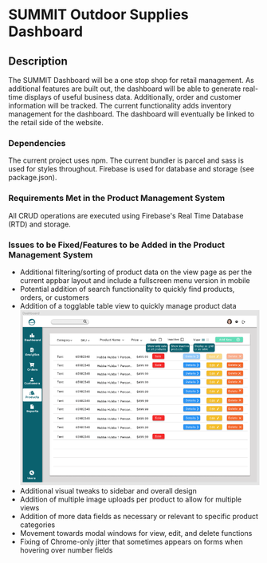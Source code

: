 # SUMMIT Outdoor Supplies Dashboard

## Description
The SUMMIT Dashboard will be a one stop shop for retail management. As additional features are built out, the dashboard will be able to generate real-time displays of useful business data. Additionally, order and customer information will be tracked. The current functionality adds inventory management for the dashboard. The dashboard will
eventually be linked to the retail side of the website.

### Dependencies
The current project uses npm. The current bundler is parcel and sass is used for styles throughout. Firebase is used for database and storage (see package.json).

### Requirements Met in the Product Management System
All CRUD operations are executed using Firebase's Real Time Database (RTD)
and storage. 
### Issues to be Fixed/Features to be Added in the Product Management System
* Additional filtering/sorting of product data on the view page as per the 
  current appbar layout and include a fullscreen menu version in mobile
* Potential addition of search functionality to quickly find products, orders, or      customers
* Addition of a togglable table view to quickly manage product data
  ![Image](table-view.png) 
* Additional visual tweaks to sidebar and overall design
* Addition of multiple image uploads per product to allow for multiple views
* Addition of more data fields as necessary or relevant to specific product categories
* Movement towards modal windows for view, edit, and delete functions
* Fixing of Chrome-only jitter that sometimes appears on forms when hovering over number
  fields





